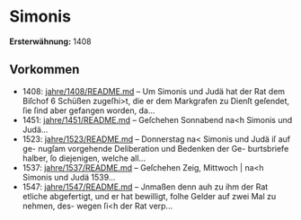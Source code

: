 # Simonis

**Ersterwähnung:** 1408

## Vorkommen
- 1408: [jahre/1408/README.md](../jahre/1408/README.md) – Um Simonis und Judä hat der Rat dem Biſchof 6
Schüßen zugeſhi>t, die er dem Markgrafen zu Dienſt
geſendet, ſie ſind aber gefangen worden, da...
- 1451: [jahre/1451/README.md](../jahre/1451/README.md) – Geſchehen Sonnabend na<h Simonis und Judä...
- 1523: [jahre/1523/README.md](../jahre/1523/README.md) – Donnerstag na< Simonis und Judä iſ auf ge-
nugſam vorgehende Deliberation und Bedenken der Ge-
burtsbriefe halber, ſo diejenigen, welche all...
- 1537: [jahre/1537/README.md](../jahre/1537/README.md) – Geſchehen Zeig, Mittwoch |
na<h Simonis und Judä 1539...
- 1547: [jahre/1547/README.md](../jahre/1547/README.md) – Jnmaßen
denn auh zu ihm der Rat etliche abgefertigt, und er hat
bewilligt, folhe Gelder auf zwei Mal zu nehmen, des-
wegen ſi<h der Rat verp...
